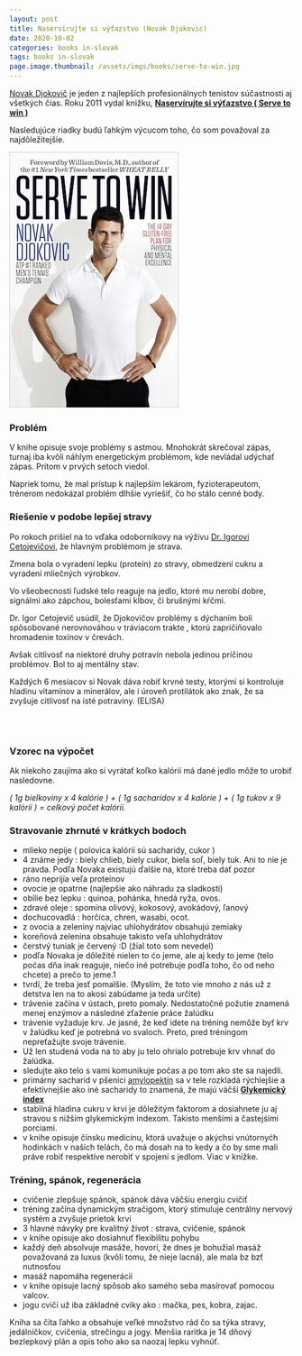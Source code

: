 ```yaml
---
layout: post
title: Naservírujte si výťazstvo (Novak Djokovic)
date: 2020-10-02
categories: books in-slovak
tags: books in-slovak
page.image.thumbnail: /assets/imgs/books/serve-to-win.jpg
---
```




[Novak Djokovič](https://novakdjokovic.com/en/) je jeden z najlepších profesionálnych tenistov súčastnosti aj všetkých čias.
Roku 2011 vydal knižku, **[Naservírujte si výťazstvo ( Serve to win ) ](https://www.martinus.sk/?uItem=216992&z=JZKXBM&utm_source=z%3DJZKXBM&utm_medium=url&utm_campaign=partner)**

Nasledujúce riadky budú ľahkým výcucom toho, čo som považoval za najdôležitejšie.

[![Naservírujte si výťazstvo](/assets/imgs/books/serve-to-win.jpg)](https://www.martinus.sk/?uItem=216992&z=JZKXBM&utm_source=z%3DJZKXBM&utm_medium=url&utm_campaign=partner)

### Problém

V knihe opisuje svoje problémy s astmou. Mnohokrát skrečoval zápas, turnaj iba kvôli
náhlym energetickým problémom, kde nevládal udýchať zápas. Pritom v prvých setoch viedol.

Napriek tomu, že mal prístup k najlepším lekárom, fyzioterapeutom, trénerom nedokázal problém dlhšie vyriešiť,
čo ho stálo cenné body.

### Riešenie v podobe lepšej stravy

Po rokoch prišiel na to vďaka odoborníkovy na výživu [Dr. Igorovi Cetojevičovi](https://www.cas.sk/clanok/196688/tajomstvo-djokovicovej-famoznej-formy-odhalene/), že hlavným problémom
je strava.

Zmena bola o vyradení lepku (proteín) zo stravy, obmedzení cukru a vyradení mliečných výrobkov.

Vo všeobecnosti ľudské telo reaguje na jedlo, ktoré mu nerobí dobre, signálmi ako zápchou, bolesťami kĺbov,
či brušnými kŕčmi.

Dr. Igor Cetojevič usúdil, že Djokovičov problémy s dýchaním boli spôsobované nerovnováhou v tráviacom trakte
, ktorú zapríčiňovalo hromadenie toxínov v črevách.

Avšak citlivosť na niektoré druhy potravín nebola jedinou príčinou problémov. Bol to aj mentálny stav.

Každých 6 mesiacov si Novak dáva robiť krvné testy, ktorými si kontroluje hladinu vitamínov a minerálov, ale
i úroveň protilátok ako znak, že sa zvyšuje citlivosť na isté potraviny. (ELISA)

<script type="text/javascript" src="//partner.mrtns.eu/banners/banner.js?type=banner&brand_id=1&uItem=216992&size=full&show_price=1&color=white&z=JZKXBM"></script>

<br /><br />

### Vzorec na výpočet

Ak niekoho zaujíma ako si vyrátať koľko kalórií má dané jedlo môže to urobiť nasledovne.

*( 1g bielkoviny x 4 kalórie ) + ( 1g sacharidov x 4 kalórie ) + ( 1g tukov x 9 kalórií ) = celkový počet kalórií.*


### Stravovanie zhrnuté v krátkych bodoch

- mlieko nepije ( polovica kalórií sú sacharidy, cukor )
- 4 známe jedy : biely chlieb, biely cukor, biela soľ, biely tuk. Ani to nie je pravda. Podľa Novaka existujú ďalšie na, ktoré treba dať pozor
- ráno neprijía veľa proteínov
- ovocie je opatrne (najlepšie ako náhradu za sladkosti)
- obilie bez lepku : quinoa, pohánka, hnedá ryža, ovos.
- zdravé oleje : spomína olivový, kokosový, avokádový, ľanový
- dochucovadlá : horčica, chren, wasabi, ocot.
- z ovocia a zeleniny najviac uhlohydrátov obsahujú zemiaky
- koreňová zelenina obsahuje takisto veľa uhlohydrátov
- čerstvý tuniak je červený :D (žial toto som nevedel)
- podľa Novaka je dôležité nielen to ćo jeme, ale aj kedy to jeme (telo poćas dňa inak reaguje, niečo iné potrebuje podľa toho, čo od neho chcete) a prečo to jeme.1
- tvrdí, že treba jesť pomalšie. (Myslím, že toto vie mnoho z nás už z detstva len na to akosi zabúdame ja teda určite)
- trávenie začína v ústach, preto pomaly. Nedostatočné požutie znamená menej enzýmov a následné zťaženie práce žalúdku
- trávenie vyžaduje krv. Je jasné, že keď idete na tréning nemôže byť krv v žalúdku keď je potrebná vo svaloch. Preto, pred tréningom nepreťažujte svoje trávenie.
- Už len studená voda na to aby ju telo ohrialo potrebuje krv vhnať do žalúdka.
- sledujte ako telo s vami komunikuje počas a po tom ako ste sa najedli.
- primárny sacharid v pšenici [amylopektín](https://en.wikipedia.org/wiki/Amylopectin) sa v tele rozkladá rýchlejšie a efektívnejšie ako iné sacharidy to znamená, že majú väčší **[Glykemický index](https://sk.wikipedia.org/wiki/Glykemický_index)**
- stabilná hladina cukru v krvi je dôležitým faktorom a dosiahnete ju aj stravou s nižším glykemickým indexom. Takisto menšími a častejśími porciami.
- v knihe opisuje čínsku medicínu, ktorá uvažuje o akýchsi vnútornyćh hodinkách v naších telách, čo má dosah na to kedy a čo by sme mali práve robiť respektíve nerobiť v spojení s jedlom. Viac v knižke.


### Tréning, spánok, regenerácia

- cvičenie zlepšuje spánok, spánok dáva väčšiu energiu cvičiť
- tréning začína dynamickým stračigom, ktorý stimuluje centrálny nervový systém a zvyšuje prietok krvi
- 3 hlavné návyky pre kvalitný život : strava, cvičenie, spánok
- v knihe opisuje ako dosiahnuť flexibilitu pohybu
- každý deň absolvuje masáže, hovorí, že dnes je bohužial masáž považovaná za luxus (kvôli tomu, že nieje lacná), ale mala bz bzť nutnosťou
- masáž napomáha regenerácii
- v knihe opisuje lacný spôsob ako samého seba masírovať pomocou valcov.
- jogu cvičí už iba základné cviky ako : mačka, pes, kobra, zajac.


Kniha sa číta ľahko a obsahuje veľké množstvo rád čo sa týka stravy, jedálničkov, cvičenia, strečingu a jogy.
Menšia raritka je 14 dňový bezlepkový plán a opis toho ako sa naozaj lepku vyhnúť.
